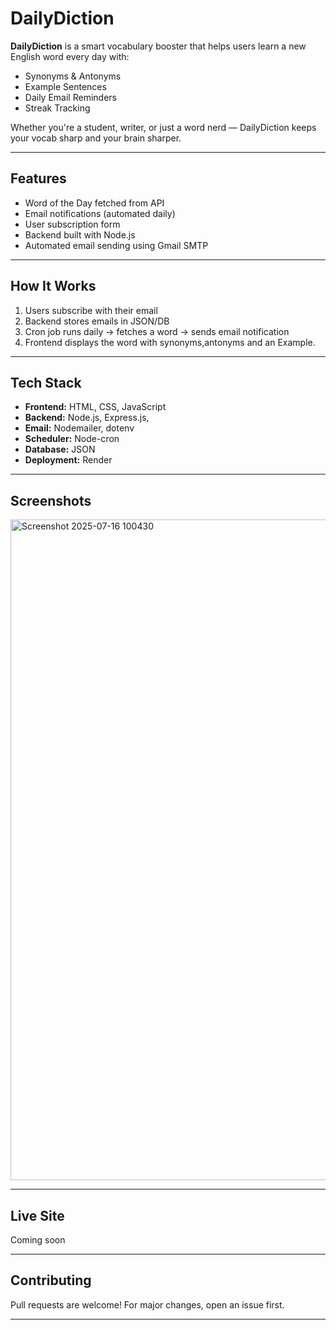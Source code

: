 # DailyDiction

**DailyDiction** is a smart vocabulary booster that helps users learn a new English word every day with:
-  Synonyms & Antonyms
-  Example Sentences
-  Daily Email Reminders
-  Streak Tracking

Whether you're a student, writer, or just a word nerd — DailyDiction keeps your vocab sharp and your brain sharper.

---

## Features

-  Word of the Day fetched from API
-  Email notifications (automated daily)
-  User subscription form
-  Backend built with Node.js
-  Automated email sending using Gmail SMTP

---

## How It Works

1. Users subscribe with their email
2. Backend stores emails in JSON/DB
3. Cron job runs daily → fetches a word → sends email notification
4. Frontend displays the word with synonyms,antonyms and an Example.

---

## Tech Stack

- **Frontend:** HTML, CSS, JavaScript
- **Backend:** Node.js, Express.js, 
- **Email:** Nodemailer, dotenv
- **Scheduler:** Node-cron
- **Database:** JSON 
- **Deployment:** Render

---

## Screenshots

<img width="1919" height="1057" alt="Screenshot 2025-07-16 100430" src="https://github.com/user-attachments/assets/01096cc9-0bdf-4fad-ab54-72e4ac762e93" />


---

## Live Site

Coming soon

---

## Contributing

Pull requests are welcome! For major changes, open an issue first.

---
